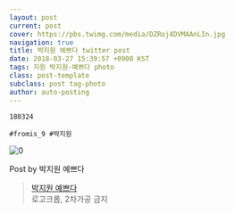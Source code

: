 ```yaml
---
layout: post
current: post
cover: https://pbs.twimg.com/media/DZRoj4DVMAAnLIn.jpg
navigation: true
title: 박지원 예쁘다 twitter post
date: 2018-03-27 15:39:57 +0900 KST
tags: 지원 박지원-예쁘다 photo
class: post-template
subclass: post tag-photo
author: auto-posting
---
```


```  
180324  
  
#fromis_9 #박지원  

```

![0](https://pbs.twimg.com/media/DZRoj4DVMAAnLIn.jpg)


Post by 박지원 예쁘다

> [박지원 예쁘다](https://twitter.com/jiwon_is_pretty)  
  로고크롭, 2차가공 금지